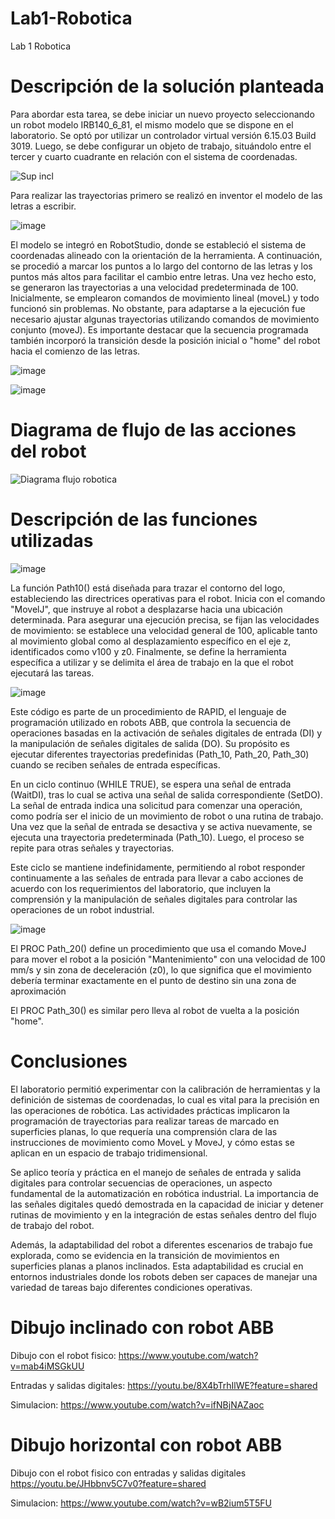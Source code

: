 # Lab1-Robotica
Lab 1 Robotica

# Descripción de la solución planteada

Para abordar esta tarea, se debe iniciar un nuevo proyecto seleccionando un robot modelo IRB140_6_81, el mismo modelo que se dispone en el laboratorio. Se optó por utilizar un controlador virtual versión 6.15.03 Build 3019. Luego, se debe configurar un objeto de trabajo, situándolo entre el tercer y cuarto cuadrante en relación con el sistema de coordenadas.

![Sup incl](https://github.com/JoyS06/Lab1-Robotica/assets/105253521/285edf05-294e-4022-b519-ac2c7c40bb90)

Para realizar las trayectorias primero se realizó en inventor el modelo de las letras a escribir.

![image](https://github.com/JoyS06/Lab1-Robotica/assets/105253521/fd917d84-107b-4361-9335-05485ae88c02)

El modelo se integró en RobotStudio, donde se estableció el sistema de coordenadas alineado con la orientación de la herramienta. A continuación, se procedió a marcar los puntos a lo largo del contorno de las letras y los puntos más altos para facilitar el cambio entre letras. Una vez hecho esto, se generaron las trayectorias a una velocidad predeterminada de 100. Inicialmente, se emplearon comandos de movimiento lineal (moveL) y todo funcionó sin problemas. No obstante, para adaptarse a la ejecución fue necesario ajustar algunas trayectorias utilizando comandos de movimiento conjunto (moveJ). Es importante destacar que la secuencia programada también incorporó la transición desde la posición inicial o "home" del robot hacia el comienzo de las letras.

![image](https://github.com/JoyS06/Lab1-Robotica/assets/105253521/b875b740-5861-4701-bc05-c73c81540c43)

![image](https://github.com/JoyS06/Lab1-Robotica/assets/105253521/a6d305d9-b77e-4215-ac39-7baf79a46717)

# Diagrama de flujo de las acciones del robot

![Diagrama flujo robotica](https://github.com/JoyS06/Lab1-Robotica/assets/66972115/b9d702f2-e575-4852-b66c-6cde12a1057f)

# Descripción de las funciones utilizadas

![image](https://github.com/JoyS06/Lab1-Robotica/assets/105253521/44e84a7a-a645-4355-906d-024002a53a24)

La función Path10() está diseñada para trazar el contorno del logo, estableciendo las directrices operativas para el robot. Inicia con el comando "MovelJ", que instruye al robot a desplazarse hacia una ubicación determinada. Para asegurar una ejecución precisa, se fijan las velocidades de movimiento: se establece una velocidad general de 100, aplicable tanto al movimiento global como al desplazamiento específico en el eje z, identificados como v100 y z0. Finalmente, se define la herramienta específica a utilizar y se delimita el área de trabajo en la que el robot ejecutará las tareas. 

![image](https://github.com/JoyS06/Lab1-Robotica/assets/105253521/4430a83d-bb30-4632-8974-d5d03d372b9c)

Este código es parte de un procedimiento de RAPID, el lenguaje de programación utilizado en robots ABB, que controla la secuencia de operaciones basadas en la activación de señales digitales de entrada (DI) y la manipulación de señales digitales de salida (DO). Su propósito es ejecutar diferentes trayectorias predefinidas (Path_10, Path_20, Path_30) cuando se reciben señales de entrada específicas.

En un ciclo continuo (WHILE TRUE), se espera una señal de entrada (WaitDI), tras lo cual se activa una señal de salida correspondiente (SetDO). La señal de entrada indica una solicitud para comenzar una operación, como podría ser el inicio de un movimiento de robot o una rutina de trabajo. Una vez que la señal de entrada se desactiva y se activa nuevamente, se ejecuta una trayectoria predeterminada (Path_10). Luego, el proceso se repite para otras señales y trayectorias.

Este ciclo se mantiene indefinidamente, permitiendo al robot responder continuamente a las señales de entrada para llevar a cabo acciones de acuerdo con los requerimientos del laboratorio, que incluyen la comprensión y la manipulación de señales digitales para controlar las operaciones de un robot industrial.

![image](https://github.com/JoyS06/Lab1-Robotica/assets/105253521/33f201aa-f1bf-495a-a4f9-24624bbae36b)

El PROC Path_20() define un procedimiento que usa el comando MoveJ para mover el robot a la posición "Mantenimiento" con una velocidad de 100 mm/s y sin zona de deceleración (z0), lo que significa que el movimiento debería terminar exactamente en el punto de destino sin una zona de aproximación

El PROC Path_30() es similar pero lleva al robot de vuelta a la posición "home". 

# Conclusiones

El laboratorio permitió experimentar con la calibración de herramientas y la definición de sistemas de coordenadas, lo cual es vital para la precisión en las operaciones de robótica. Las actividades prácticas implicaron la programación de trayectorias para realizar tareas de marcado en superficies planas, lo que requería una comprensión clara de las instrucciones de movimiento como MoveL y MoveJ, y cómo estas se aplican en un espacio de trabajo tridimensional.

Se aplico teoría y práctica en el manejo de señales de entrada y salida digitales para controlar secuencias de operaciones, un aspecto fundamental de la automatización en robótica industrial. La importancia de las señales digitales quedó demostrada en la capacidad de iniciar y detener rutinas de movimiento y en la integración de estas señales dentro del flujo de trabajo del robot.

Además, la adaptabilidad del robot a diferentes escenarios de trabajo fue explorada, como se evidencia en la transición de movimientos en superficies planas a planos inclinados. Esta adaptabilidad es crucial en entornos industriales donde los robots deben ser capaces de manejar una variedad de tareas bajo diferentes condiciones operativas.

# Dibujo inclinado con robot ABB 

Dibujo con el robot fisico: https://www.youtube.com/watch?v=mab4iMSGkUU

Entradas y salidas digitales: https://youtu.be/8X4bTrhIlWE?feature=shared

Simulacion: https://www.youtube.com/watch?v=ifNBjNAZaoc

# Dibujo horizontal con robot ABB

Dibujo con el robot fisico con entradas y salidas digitales https://youtu.be/JHbbnv5C7v0?feature=shared

Simulacion: https://www.youtube.com/watch?v=wB2ium5T5FU


